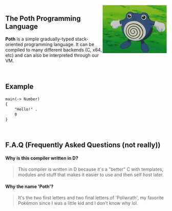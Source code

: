 <img width="200px" src="./media/poliwrath.gif" align="right"/>

## The Poth Programming Language
**Poth** is a simple gradually-typed stack-oriented programming language. It can be compiled to many different backends (C, x64, etc) and can also be interpreted through our VM.

<br/>

## Example
```
main(-> Number)
{
    "Hello!" .
    0
}
```

<br/>

## F.A.Q (Frequently Asked Questions (not really))
#### Why is this compiler written in D?
> This compiler is written in D because it's a "better" C with templates, modules and stuff that makes it easier to use and then self host later.

#### Why the name 'Poth'?
> It's the two first letters and two final letters of 'Poliwrath', my favorite Pokémon since I was a little kid and I don't know why lol.
